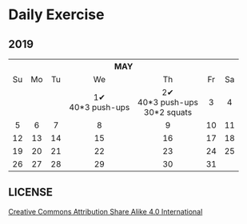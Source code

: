 # Daily Exercise

## 2019

<table>
    <tr>
        <th colspan="7">MAY</th>
    </tr>
    <tr align="center">
        <td>Su</td> 
        <td>Mo</td>
        <td>Tu</td> 
        <td>We</td> 
        <td>Th</td> 
        <td>Fr</td> 
        <td>Sa</td> 
   </tr>
  <tr align="center">
        <td></td> 
        <td></td>
        <td></td> 
        <td>1✔<br>40*3 push-ups</td> 
        <td>2✔<br> 40*3 push-ups<br>
  30*2 squats</td> 
        <td>3</td> 
        <td>4</td> 
   </tr>
  <tr align="center">
        <td>5</td> 
        <td>6</td>
        <td>7</td> 
        <td>8</td> 
        <td>9</td> 
        <td>10</td> 
        <td>11</td> 
   </tr>
  <tr align="center">
        <td>12</td> 
        <td>13</td>
        <td>14</td> 
        <td>15</td> 
        <td>16</td> 
        <td>17</td> 
        <td>18</td> 
   </tr>
  <tr align="center">
        <td>19</td> 
        <td>20</td>
        <td>21</td> 
        <td>22</td> 
        <td>23</td> 
        <td>24</td> 
        <td>25</td> 
   </tr>
  <tr align="center">
        <td>26</td> 
        <td>27</td>
        <td>28</td> 
        <td>29</td> 
        <td>30</td> 
        <td>31</td> 
        <td></td> 
   </tr>
</table>

## LICENSE
[Creative Commons Attribution Share Alike 4.0 International](https://github.com/yanglbme/daily-exercise/blob/master/LICENSE)